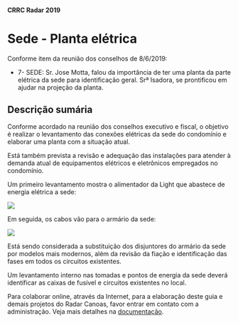 #### CRRC Radar 2019

# Sede - Planta elétrica

Conforme item da reunião dos conselhos de 8/6/2019:

- 7- SEDE: Sr. Jose Motta, falou da importância de ter uma planta da parte elétrica da sede para identificação geral. Srª Isadora, se prontificou em ajudar na projeção da planta.

## Descrição sumária

Conforme acordado na reunião dos conselhos executivo e fiscal, o objetivo é realizar o levantamento das conexões elétricas da sede do condomínio e elaborar uma planta com a situação atual.

Está também prevista a revisão e adequação das instalações para atender à demanda atual de equipamentos elétricos e eletrônicos empregados no condomínio.

Um primeiro levantamento mostra o alimentador da Light que abastece de energia elétrica a sede:

![](https://i.imgur.com/Gkse9Z7.png)

Em seguida, os cabos vão para o armário da sede:

![](https://i.imgur.com/oTWIuTl.png)

Está sendo considerada a substituição dos disjuntores do armário da sede por modelos mais modernos, além da revisão da fiação e identificação das fases em todos os circuitos existentes.

Um levantamento interno nas tomadas e pontos de energia da sede deverá identificar as caixas de fusível e circuitos existentes no local.

Para colaborar online, através da Internet, para a elaboração deste guia e demais projetos do Radar Canoas, favor entrar em contato com a administração. Veja mais detalhes na [documentação](https://github.com/recreiocanoas/docs).
